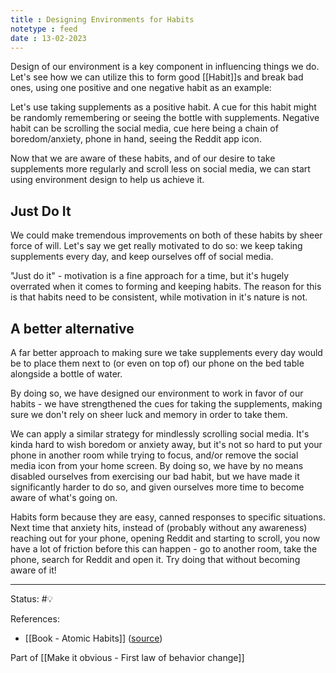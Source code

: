 ```yaml
---
title : Designing Environments for Habits
notetype : feed
date : 13-02-2023
---
```


Design of our environment is a key component in influencing things we do. Let's see how we can utilize this to form good [[Habit]]s and break bad ones, using one positive and one negative habit as an example:

Let's use taking supplements as a positive habit. A cue for this habit might be randomly remembering or seeing the bottle with supplements. Negative habit can be scrolling the social media, cue here being a chain of boredom/anxiety, phone in hand, seeing the Reddit app icon.

Now that we are aware of these habits, and of our desire to take supplements more regularly and scroll less on social media, we can start using environment design to help us achieve it.

## Just Do It

We could make tremendous improvements on both of these habits by sheer force of will. Let's say we get really motivated to do so: we keep taking supplements every day, and keep ourselves off of social media.

"Just do it" - motivation is a fine approach for a time, but it's hugely overrated when it comes to forming and keeping habits. The reason for this is that habits need to be consistent, while motivation in it's nature is not.

## A better alternative

A far better approach to making sure we take supplements every day would be to place them next to (or even on top of) our phone on the bed table alongside a bottle of water. 

By doing so, we have designed our environment to work in favor of our habits - we have strengthened the cues for taking the supplements, making sure we don't rely on sheer luck and memory in order to take them.

We can apply a similar strategy for mindlessly scrolling social media. It's kinda hard to wish boredom or anxiety away, but it's not so hard to put your phone in another room while trying to focus, and/or remove the social media icon from your home screen. By doing so, we have by no means disabled ourselves from exercising our bad habit, but we have made it significantly harder to do so, and given ourselves more time to become aware of what's going on. 

Habits form because they are easy, canned responses to specific situations. Next time that anxiety hits, instead of (probably without any awareness) reaching out for your phone, opening Reddit and starting to scroll, you now have a lot of friction before this can happen - go to another room, take the phone, search for Reddit and open it. Try doing that without becoming aware of it!

-----

Status: #💡 

References:
- [[Book - Atomic Habits]] ([source](https://www.amazon.com/gp/product/0735211299/ref=as_li_qf_asin_il_tl))

Part of [[Make it obvious - First law of behavior change]]